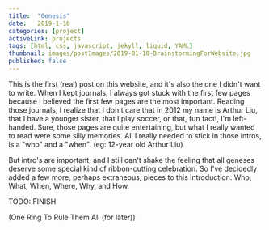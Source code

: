 ```yaml
---
title:  "Genesis"
date:   2019-1-10
categories: [project]
activeLink: projects
tags: [html, css, javascript, jekyll, liquid, YAML]
thumbnail: images/postImages/2019-01-10-BrainstormingForWebsite.jpg
published: false
---
```


This is the first (real) post on this website, and it's also the one I didn't want to write. When I kept journals, I always got stuck with the first few pages because I believed the first few pages are the most important. Reading those journals, I realize that I don't care that in 2012 my name is Arthur Liu, that I have a younger sister, that I play soccer, or that, fun fact!, I'm left-handed. Sure, those pages are quite entertaining, but what I really wanted to read were some silly memories. All I really needed to stick in those intros, is a "who" and a "when". (eg: 12-year old Arthur Liu)

But intro's are important, and I still can't shake the feeling that all geneses deserve some special kind of ribbon-cutting celebration. So I've decidedly added a few more, perhaps extraneous, pieces to this introduction: Who, What, When, Where, Why, and How. 

TODO: FINISH

(One Ring To Rule Them All (for later))


[websiteBrainstorm]: {{site.baseurl}}/images/postImages/2019-01-10-BrainstormingForWebsite